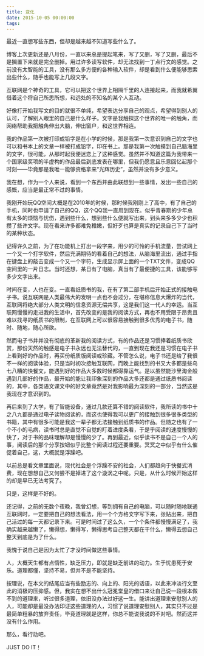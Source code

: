 ```yaml
---
title: 变化
date: 2015-10-05 00:00:00
tags:
---
```


最近一直想写些东西，但却是越来越不知道写些什么了。

博客上次更新还是八月份，一直以来总是提起笔来，写了又删，写了又删，最后不是搁置下来就是完全删掉。用过许多读写软件，却无法找到一丁点行文的感觉。之前没有太智能的工具，没有那么多方便的各种输入软件，却是看到什么便能够思索出些什么，随手也能写上几段文字。

互联网是个神奇的工具，它可以把这个世界上相隔千里的人连接起来，而我就希翼借着这个将自己所思所想，和远处的不知名的某个人互动。

好像打开始我写文的目的就很不单纯，希望表达分享自己的观点，希望得到别人的认可，了解别人眼里的自己是什么样子。文字是我触探这个世界的唯一的触角，而网络帮助我把触角伸出大脑，伸出窗户，和这世界相连。

我的作品第一次被打印成铅字是在小学的时候，那是我第一次意识到自己的文字也可以和书本上的文章一样被打成铅字，印在书上。那是我第一次触摸到自己脑海里的文字，很可能，从那时起我便迷恋上了这种感觉。虽然并不知道这篇为我带来一个国家级奖项的半虚构的作品最后到底发表在哪里，但我仍愿意且乐意回忆起那个时刻——毕竟那是我唯一能够资格拿来“光辉历史”，虽然并没有多少意义。

我在想，作为一个人来说，看到一个东西并由此联想到一些事情，发出一些自己的感慨，应当是最正常不过的事情。

我刚开始玩QQ空间大概是在2010年的时候，那时候我刚刚上了高中，有了自己的手机，同时也申请了自己的QQ，这个QQ我一直用到现在。似乎青春期的少年总有太多的烦恼与忧伤，遇到些什么，想到些什么便就写出来，到头来多多少少也积攒了些许文字。现在看来许多都难免稚嫩，但好歹也算是真实的记录自己下了当时的某种状态。

记得许久之前，为了在功能机上打出一段字来，用少的可怜的手机流量，尝试网上一个又一个打字软件，然后充满期待的看着自己的想法，从脑海里流出，通过手指在键盘上的敲击变成一个又一个字符，生成显示屏上面的一个TXT文件，变成QQ空间里的一片日志。当时还想，某日有了电脑，真当有了最便捷的工具，该能够写多少文字出来。

时间在变，人也在变。一直看纸质书的我，在有了第二部手机后开始正式的接触电子书。说互联网是人类最伟大的发明一点也不会过分，在堪称信息大爆炸的当代，互联网将绝大部分人类文明的信息资源无偿共享，这是我们这一代人的幸运。当互联网慢慢的走进我的生活中，首先改变的是我的阅读方式，再也不用受限于昂贵且难以找寻的纸质书的限制，在互联网上可以很容易接触到很多优秀的电子书，随时、随地，随心所欲。

然而电子书并并没有彻底的革新我的阅读方式，有的作品还是习惯捧着纸质书欣赏，那份天然的触感是电子书永远也无法替代的，一直到现在我还是习惯在电子书上看到好的作品时，再买份纸质版阅读或珍藏。不管怎么说，电子书还是给了我很不一样的阅读体验，只是当时初次接触互联网，而晚上能找到的书又大多都是些乌七八糟的快餐文，能遇到好的作品大多数时候都得靠运气。是以虽然能沙里淘金般遇到几部好的作品，最开始的能让我印象深刻的作品大多还都是通过纸质书阅读的，其中，各类语文课文中的好文章竟然是对我影响最为深刻的一部分，当然这是我现在才意识到的。

再后来到了大学，有了智能设备，通过几款还算不错的阅读软件，我所读的书中十之八九都是通过电子读物阅读的，而这也使得我可以更广的接触到很多很多类型的书籍，其中有很多可能是我这一辈子都无法接触到纸质书的作品。但随之也有了一个不小的毛病，读书时总是直觉不自觉的盯着进度条看，于是乎阅读的速度慢慢的快了，对于书的品味理解却是慢慢的少了。再到最近，似乎读书不是自己一个人的事，阅读后的那个分享按钮似乎比整个阅读过程还要重要。冥冥之中似乎有什么催促着自己，这，大概就是浮躁吧。

以前总是看文章里面说，现代社会是个浮躁不安的社会，人们都趋向于快餐式消费，现在想想自己又何尝不是掉进了这个漩涡之中呢。只是，从什么时候开始这样的却是早已无法考究了。

只是，这样是不好的。

还记得，之前的无数个夜晚，我曾幻想，等到拥有自己的电脑，可以随时随地联通互联网时，一定要把自己的想法看法，用一个个方格文字写下来，张贴出来，把自己活过的每一天都记录下来。可是时间过了这么久，一个个条件都慢慢满足了，我确实越来越懒了，懒得想，懒得写，懒得思考自己整天都在干什么，懒得去想自己整天到底是为了什么。

我愧于说自己是因为太忙了才没时间做这些事情。

人，大概天生都有点惰性，缺乏压力，即就是缺乏前进的动力。生于忧患死于安乐。道理都懂，坚持不易，但并不是不能坚持。

按理说，在本文的结尾应当有些励志的、向上的、阳光的话语，以此来冲淡行文至此的消极的压抑感。但，我实在想不出什么冠冕堂皇的借口来让自己说一段根本做不到的道理来，听过很多道理，依旧没办法过好这一生。能讲出道理来安慰别人的人，可能却是最没办法印证这些道理的人，习惯了说道理安慰别人，其实只不过是最简单粗暴的放弃责任，毕竟道理就是这样，你总不能说我说的不对吧。然而这并没有什么作用。

那么，看行动吧。

 JUST DO IT！